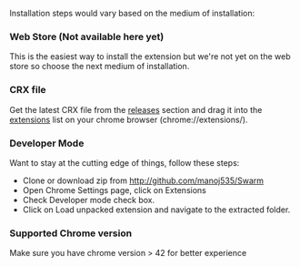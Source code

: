Installation steps would vary based on the medium of installation:

### Web Store (Not available here yet)
This is the easiest way to install the extension but we're not yet on the web store so choose the next medium of installation.

### CRX file
Get the latest CRX file from the [releases](https://github.com/manoj535/Swarm/releases) section and drag it into the [extensions](chrome://extensions/) list on your chrome browser (chrome://extensions/).

### Developer Mode
Want to stay at the cutting edge of things, follow these steps:
- Clone or download zip from http://github.com/manoj535/Swarm
- Open Chrome Settings page, click on Extensions
- Check Developer mode check box.
- Click on Load unpacked extension and navigate to the extracted folder.

### Supported Chrome version
Make sure you have chrome version > 42 for better experience
